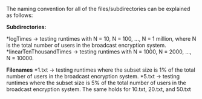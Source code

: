 The naming convention for all of the files/subdirectories can be explained as follows:

**Subdirectories:**

*logTimes -> testing runtimes with N = 10, N = 100, ..., N = 1 million, where N is the total number of users in the broadcast encryption system.
*linearTenThousandTimes -> testing runtimes with N = 1000, N = 2000, ..., N = 10000.

**Filenames**
*1.txt -> testing runtimes where the subset size is 1% of the total number of users in the broadcast encryption system.
*5.txt -> testing runtimes where the subset size is 5% of the total number of users in the broadcast encryption system.
The same holds for 10.txt, 20.txt, and 50.txt
